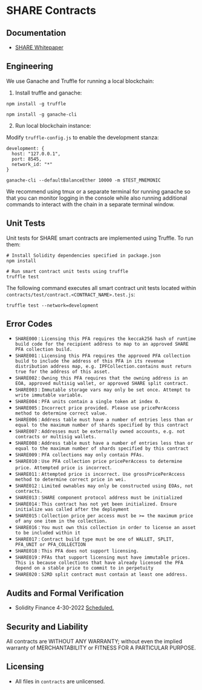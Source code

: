 # SHARE Contracts

## Documentation

- [SHARE Whitepaper](https://formless-eng.s3.us-east-2.amazonaws.com/share+whitepaper+7.pdf)

## Engineering

We use Ganache and Truffle for running a local blockchain:

1. Install truffle and ganache:

```
npm install -g truffle
```

```
npm install -g ganache-cli
```

2. Run local blockchain instance:

Modify `truffle-config.js` to enable the development stanza:

```
development: {
  host: "127.0.0.1",
  port: 8545,
  network_id: "*"
}
```

```
ganache-cli --defaultBalanceEther 10000 -m $TEST_MNEMONIC
```

We recommend using tmux or a separate terminal for running ganache so that you can monitor logging in the console while also running additional commands to interact with the chain in a separate terminal window.

## Unit Tests

Unit tests for SHARE smart contracts are implemented using Truffle. To run them:

```shell
# Install Solidity dependencies specified in package.json
npm install

# Run smart contract unit tests using truffle
truffle test
```

The following command executes all smart contract unit tests located within `contracts/test/contract.<CONTRACT_NAME>.test.js`:

```
truffle test --network=development
```

## Error Codes

- `SHARE000` : `Licensing this PFA requires the keccak256 hash of runtime build code for the recipient address to map to an approved SHARE PFA collection build.`
- `SHARE001` : `Licensing this PFA requires the approved PFA collection build to include the address of this PFA in its revenue distribution address map, e.g. IPFCollection.contains must return true for the address of this asset.`
- `SHARE002` : `Owning this PFA requires that the owning address is an EOA, approved multisig wallet, or approved SHARE split contract.`
- `SHARE003` : `Immutable storage vars may only be set once. Attempt to write immutable variable.`
- `SHARE004` : `PFA units contain a single token at index 0.`
- `SHARE005` : `Incorrect price provided. Please use pricePerAccess method to determine correct value.`
- `SHARE006` : `Address table must have a number of entries less than or equal to the maximum number of shards specified by this contract`
- `SHARE007` : `Addresses must be externally owned accounts, e.g. not contracts or multisig wallets.`
- `SHARE008` : `Address table must have a number of entries less than or equal to the maximum number of shards specified by this contract`
- `SHARE009` : `PFA collections may only contain PFAs.`
- `SHARE010` : `Use PFA collection price pricePerAccess to determine price. Attempted price is incorrect`.
- `SHARE011` : `Attempted price is incorrect. Use grossPricePerAccess method to determine correct price in wei.`
- `SHARE012` : `Limited ownables may only be constructed using EOAs, not contracts.`
- `SHARE013` : `SHARE component protocol address must be initialized`
- `SHARE014` : `This contract has not yet been initialized. Ensure initialize was called after the deployment`
- `SHARE015` : `Collection price per access must be >= the maximum price of any one item in the collection.`
- `SHARE016` : `You must own this collection in order to license an asset to be included within it`
- `SHARE017` : `Contract build type must be one of WALLET, SPLIT, PFA_UNIT or PFA_COLLECTION`
- `SHARE018` : `This PFA does not support licensing.`
- `SHARE019` : `PFAs that support licensing must have immutable prices. This is because collections that have already licensed the PFA depend on a stable price to commit to in perpetuity`
- `SHARE020` : `S2RD split contract must contain at least one address.`

## Audits and Formal Verification

- Solidity Finance 4-30-2022 <a href="https://solidity.finance/">Scheduled.</a>

## Security and Liability

All contracts are WITHOUT ANY WARRANTY; without even the implied warranty of MERCHANTABILITY or FITNESS FOR A PARTICULAR PURPOSE.

## Licensing

- All files in `contracts` are unlicensed.
